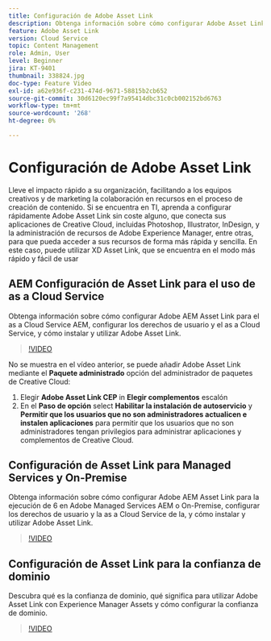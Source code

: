 ```yaml
---
title: Configuración de Adobe Asset Link
description: Obtenga información sobre cómo configurar Adobe Asset Link sin coste alguno, que conecta las aplicaciones de sus Creative Cloud, incluidas Photoshop, Illustrator, InDesign XD y a Adobe Experience Manager Assets.
feature: Adobe Asset Link
version: Cloud Service
topic: Content Management
role: Admin, User
level: Beginner
jira: KT-9401
thumbnail: 338824.jpg
doc-type: Feature Video
exl-id: a62e936f-c231-474d-9671-58815b2cb652
source-git-commit: 30d6120ec99f7a95414dbc31c0cb002152bd6763
workflow-type: tm+mt
source-wordcount: '268'
ht-degree: 0%

---
```


# Configuración de Adobe Asset Link

Lleve el impacto rápido a su organización, facilitando a los equipos creativos y de marketing la colaboración en recursos en el proceso de creación de contenido. Si se encuentra en TI, aprenda a configurar rápidamente Adobe Asset Link sin coste alguno, que conecta sus aplicaciones de Creative Cloud, incluidas Photoshop, Illustrator, InDesign, y la administración de recursos de Adobe Experience Manager, entre otras, para que pueda acceder a sus recursos de forma más rápida y sencilla. En este caso, puede utilizar XD Asset Link, que se encuentra en el modo más rápido y fácil de usar

## AEM Configuración de Asset Link para el uso de as a Cloud Service

Obtenga información sobre cómo configurar Adobe AEM Asset Link para el as a Cloud Service AEM, configurar los derechos de usuario y el as a Cloud Service, y cómo instalar y utilizar Adobe Asset Link.

>[!VIDEO](https://video.tv.adobe.com/v/338824?quality=12&learn=on)

No se muestra en el vídeo anterior, se puede añadir Adobe Asset Link mediante el __Paquete administrado__ opción del administrador de paquetes de Creative Cloud:

1. Elegir __Adobe Asset Link CEP__ in __Elegir complementos__ escalón
2. En el __Paso de opción__ select __Habilitar la instalación de autoservicio__ y __Permitir que los usuarios que no son administradores actualicen e instalen aplicaciones__ para permitir que los usuarios que no son administradores tengan privilegios para administrar aplicaciones y complementos de Creative Cloud.

## Configuración de Asset Link para Managed Services y On-Premise

Obtenga información sobre cómo configurar Adobe AEM Asset Link para la ejecución de 6 en Adobe Managed Services AEM o On-Premise, configurar los derechos de usuario y la as a Cloud Service de la, y cómo instalar y utilizar Adobe Asset Link.

>[!VIDEO](https://video.tv.adobe.com/v/338823?quality=12&learn=on)


## Configuración de Asset Link para la confianza de dominio

Descubra qué es la confianza de dominio, qué significa para utilizar Adobe Asset Link con Experience Manager Assets y cómo configurar la confianza de dominio.

>[!VIDEO](https://video.tv.adobe.com/v/338825?quality=12&learn=on)
